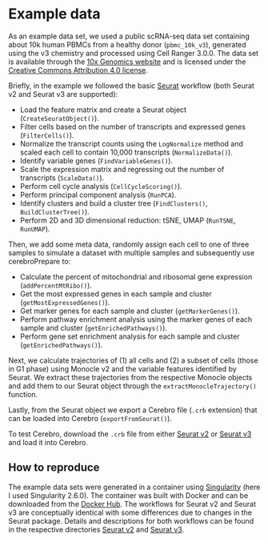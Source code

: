 # Example data

As an example data set, we used a public scRNA-seq data set containing about 10k human PBMCs from a healthy donor (`pbmc_10k_v3`), generated using the v3 chemistry and processed using Cell Ranger 3.0.0.
The data set is available through the [10x Genomics website](https://support.10xgenomics.com/single-cell-gene-expression/datasets/3.0.0/pbmc_10k_v3) and is licensed under the [Creative Commons Attribution 4.0 license](https://creativecommons.org/licenses/by/4.0/).

Briefly, in the example we followed the basic [Seurat](https://satijalab.org/seurat/) workflow (both Seurat v2 and Seurat v3 are supported):

* Load the feature matrix and create a Seurat object (`CreateSeuratObject()`).
* Filter cells based on the number of transcripts and expressed genes (`FilterCells()`).
* Normalize the transcript counts using the `LogNormalize` method and scaled each cell to contain 10,000 transcripts (`NormalizeData()`).
* Identify variable genes (`FindVariableGenes()`).
* Scale the expression matrix and regressing out the number of transcripts (`ScaleData()`).
* Perform cell cycle analysis (`CellCycleScoring()`).
* Perform principal component analysis (`RunPCA`).
* Identify clusters and build a cluster tree (`FindClusters()`, `BuildClusterTree()`).
* Perform 2D and 3D dimensional reduction: tSNE, UMAP (`RunTSNE`, `RunUMAP`).

Then, we add some meta data, randomly assign each cell to one of three samples to simulate a dataset with multiple samples and subsequently use cerebroPrepare to:

* Calculate the percent of mitochondrial and ribosomal gene expression (`addPercentMtRibo()`).
* Get the most expressed genes in each sample and cluster (`getMostExpressedGenes()`).
* Get marker genes for each sample and cluster (`getMarkerGenes()`).
* Perform pathway enrichment analysis using the marker genes of each sample and cluster (`getEnrichedPathways()`).
* Perform gene set enrichment analysis for each sample and cluster (`getEnrichedPathways()`).

Next, we calculate trajectories of (1) all cells and (2) a subset of cells (those in G1 phase) using Monocle v2 and the variable features identified by Seurat.
We extract these trajectories from the respective Monocle objects and add them to our Seurat object through the `extractMonocleTrajectory()` function.

Lastly, from the Seurat object we export a Cerebro file (`.crb` extension) that can be loaded into Cerebro (`exportFromSeurat()`).

To test Cerebro, download the `.crb` file from either [Seurat v2](Seurat_v2) or [Seurat v3](Seurat_v3) and load it into Cerebro.

## How to reproduce

The example data sets were generated in a container using [Singularity](https://singularity.lbl.gov/) (here I used Singularity 2.6.0).
The container was built with Docker and can be downloaded from the [Docker Hub](https://cloud.docker.com/u/romanhaa/repository/docker/romanhaa/cerebro-example).
The workflows for Seurat v2 and Seurat v3 are conceptually identical with some differences due to changes in the Seurat package.
Details and descriptions for both workflows can be found in the respective directories [Seurat v2](Seurat_v2) and [Seurat v3](Seurat_v3).
